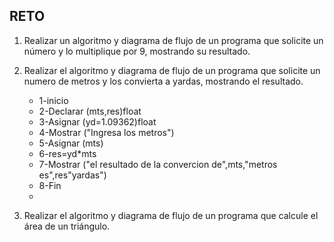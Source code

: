 ## RETO
1. Realizar un algoritmo y diagrama de flujo de un programa que solicite un número y lo multiplique por 9, mostrando su resultado.
   
    

2. Realizar el algoritmo y diagrama de flujo de un programa que solicite un numero de metros y los convierta a yardas, mostrando el resultado.
      
    * 1-inicio
    * 2-Declarar (mts,res)float
    * 3-Asignar (yd=1.09362)float
    * 4-Mostrar ("Ingresa los metros")
    * 5-Asignar (mts)
    * 6-res=yd*mts
    * 7-Mostrar ("el resultado de la convercion de",mts,"metros es",res"yardas")
    * 8-Fin
    * 


3. Realizar el algoritmo y diagrama de flujo de un programa que calcule el área de un triángulo.

 







